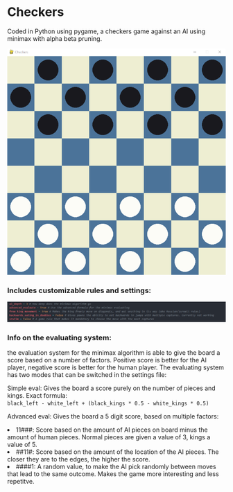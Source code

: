 # Checkers

Coded in Python using pygame, a checkers game against an AI using minimax with alpha beta pruning.

![](images/checkers.gif)

<h3>Includes customizable rules and settings:</h3>

![](images/settings.png)

<h3>Info on the evaluating system:</h3>

the evaluation system for the minimax algorithm is able to give the board a score based on a number of factors. Positive score is better for the AI player, negative score is better for the human player. The evaluating system has two modes that can be switched in the settings file:

Simple eval: Gives the board a score purely on the number of pieces and kings. Exact formula: <br>
```black_left - white_left + (black_kings * 0.5 - white_kings * 0.5)```

Advanced eval: Gives the board a 5 digit score, based on multiple factors:
<li>11###: Score based on the amount of AI pieces on board minus the amount of human pieces. Normal pieces are given a value of 3, kings a value of 5. </li>
<li>##11#: Score based on the amount of the location of the AI pieces. The closer they are to the edges, the higher the score. </li>
<li>####1: A random value, to make the AI pick randomly between moves that lead to the same outcome. Makes the game more interesting and less repetitve. </li>
